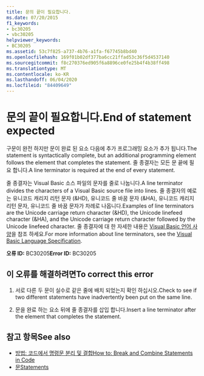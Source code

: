```yaml
---
title: 문의 끝이 필요합니다.
ms.date: 07/20/2015
f1_keywords:
- bc30205
- vbc30205
helpviewer_keywords:
- BC30205
ms.assetid: 53c7f825-a737-4b76-a1fa-f67745b8bd40
ms.openlocfilehash: 169f01b02df377ba6cc21ffad53c36f5d4537140
ms.sourcegitcommit: f8c270376ed905f6a8896ce0fe25b4f4b38ff498
ms.translationtype: MT
ms.contentlocale: ko-KR
ms.lasthandoff: 06/04/2020
ms.locfileid: "84409649"
---
```

# <a name="end-of-statement-expected"></a><span data-ttu-id="c14f4-102">문의 끝이 필요합니다.</span><span class="sxs-lookup"><span data-stu-id="c14f4-102">End of statement expected</span></span>
<span data-ttu-id="c14f4-103">구문이 완전 하지만 문이 완료 된 요소 다음에 추가 프로그래밍 요소가 추가 됩니다.</span><span class="sxs-lookup"><span data-stu-id="c14f4-103">The statement is syntactically complete, but an additional programming element follows the element that completes the statement.</span></span> <span data-ttu-id="c14f4-104">줄 종결자는 모든 문 끝에 필요 합니다.</span><span class="sxs-lookup"><span data-stu-id="c14f4-104">A line terminator is required at the end of every statement.</span></span>
  
 <span data-ttu-id="c14f4-105">줄 종결자는 Visual Basic 소스 파일의 문자를 줄로 나눕니다.</span><span class="sxs-lookup"><span data-stu-id="c14f4-105">A line terminator divides the characters of a Visual Basic source file into lines.</span></span> <span data-ttu-id="c14f4-106">줄 종결자의 예로는 유니코드 캐리지 리턴 문자 (&HD), 유니코드 줄 바꿈 문자 (&HA), 유니코드 캐리지 리턴 문자, 유니코드 줄 바꿈 문자가 차례로 나옵니다.</span><span class="sxs-lookup"><span data-stu-id="c14f4-106">Examples of line terminators are the Unicode carriage return character (&HD), the Unicode linefeed character (&HA), and the Unicode carriage return character followed by the Unicode linefeed character.</span></span> <span data-ttu-id="c14f4-107">줄 종결자에 대 한 자세한 내용은 [Visual Basic 언어 사양](~/_vblang/spec/lexical-grammar.md#line-terminators)을 참조 하세요.</span><span class="sxs-lookup"><span data-stu-id="c14f4-107">For more information about line terminators, see the [Visual Basic Language Specification](~/_vblang/spec/lexical-grammar.md#line-terminators).</span></span>
  
 <span data-ttu-id="c14f4-108">**오류 ID:** BC30205</span><span class="sxs-lookup"><span data-stu-id="c14f4-108">**Error ID:** BC30205</span></span>
  
## <a name="to-correct-this-error"></a><span data-ttu-id="c14f4-109">이 오류를 해결하려면</span><span class="sxs-lookup"><span data-stu-id="c14f4-109">To correct this error</span></span>
  
1. <span data-ttu-id="c14f4-110">서로 다른 두 문이 실수로 같은 줄에 배치 되었는지 확인 하십시오.</span><span class="sxs-lookup"><span data-stu-id="c14f4-110">Check to see if two different statements have inadvertently been put on the same line.</span></span>
  
2. <span data-ttu-id="c14f4-111">문을 완료 하는 요소 뒤에 줄 종결자를 삽입 합니다.</span><span class="sxs-lookup"><span data-stu-id="c14f4-111">Insert a line terminator after the element that completes the statement.</span></span>
  
## <a name="see-also"></a><span data-ttu-id="c14f4-112">참고 항목</span><span class="sxs-lookup"><span data-stu-id="c14f4-112">See also</span></span>

- [<span data-ttu-id="c14f4-113">방법: 코드에서 명령문 분리 및 결합</span><span class="sxs-lookup"><span data-stu-id="c14f4-113">How to: Break and Combine Statements in Code</span></span>](../../programming-guide/program-structure/how-to-break-and-combine-statements-in-code.md)
- [<span data-ttu-id="c14f4-114">문</span><span class="sxs-lookup"><span data-stu-id="c14f4-114">Statements</span></span>](../../programming-guide/language-features/statements.md)
